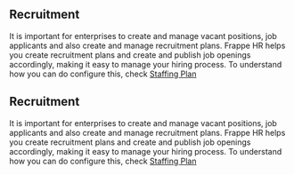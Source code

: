 ## Recruitment

It is important for enterprises to create and manage vacant positions, job applicants and also create and manage recruitment plans. Frappe HR helps you create recruitment plans and create and publish job openings accordingly, making it easy to manage your hiring process. To understand how you can do configure this, check [Staffing Plan](https://docs.erpnext.com/docs/v14/user/manual/en/human-resources/staffing-plan)

## Recruitment

It is important for enterprises to create and manage vacant positions, job applicants and also create and manage recruitment plans. Frappe HR helps you create recruitment plans and create and publish job openings accordingly, making it easy to manage your hiring process. To understand how you can do configure this, check [Staffing Plan](https://docs.erpnext.com/docs/v14/user/manual/en/human-resources/staffing-plan)